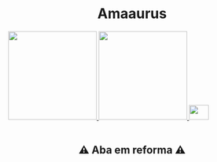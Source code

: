 <h1 align="center">Amaaurus</h1>

<div>
  <a href="https://github.com/Amaaurus">
    <img height="180em" src="https://github-readme-stats.vercel.app/api?username=Amaaurus&show_icons=false&theme=chartreuse-dark&include_all_commits=true&count_private=true"/>
    <img height="180em" src="https://github-readme-stats.vercel.app/api/top-langs/?username=Amaaurus&langs_count=16&theme=chartreuse-dark"/>
  </a>
  
  <img height="30em" width="40em" src="https://img.icons8.com/?size=100&id=10246&format=png&color=000000"/>
  
</div>
</br>
<h2 align="center">⚠️ Aba em reforma ⚠️</h2>

